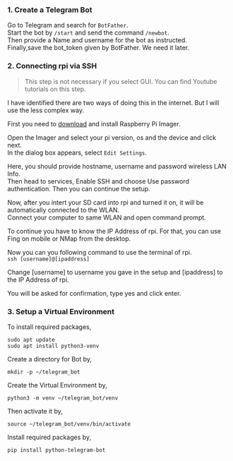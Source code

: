 ### 1. Create a Telegram Bot  

Go to Telegram and search for `BotFather`.  
Start the bot by `/start` and send the command `/newbot`.  
Then provide a Name and username for the bot as instructed.  
Finally,save the bot_token given by BotFather. We need it later.  

### 2. Connecting rpi via SSH  
  >This step is not necessary if you select GUI. You can find Youtube tutorials on this step.

  I have identified there are two ways of doing this in the internet. 
  But I will use the less complex way.
  
  First you need to [download](https://www.raspberrypi.com/software/) and install Raspberry Pi Imager.  
    
  Open the Imager and select your pi version, os and the device and click next.  
  In the dialog box appears, select `Edit Settings`.  

  Here, you should provide hostname, username and password wireless LAN Info.  
  Then head to services, Enable SSH and choose Use password authentication.
  Then you can continue the setup.  

  Now, after you intert your SD card into rpi and turned it on, it will be automatically connected to the WLAN.  
  Connect your computer to same WLAN and open command prompt.  

  To continue you have to know the IP Address of rpi. For that, you can use Fing on mobile or NMap from the desktop.  

  Now you can you following command to use the terminal of rpi.  
  ```ssh [username]@[ipaddress]```  

  Change [username] to username you gave in the setup and  [ipaddress] to the IP Address of rpi.  

  You will be asked for confirmation, type yes and click enter.
  
  
### 3. Setup a Virtual Environment

To install required packages,  
  ```
sudo apt update
sudo apt install python3-venv
```

Create a directory for Bot by,
```
mkdir -p ~/telegram_bot
```
Create the Virtual Environment by,
```
python3 -m venv ~/telegram_bot/venv
```
Then activate it by,
```
source ~/telegram_bot/venv/bin/activate
```
Install required packages by,
```
pip install python-telegram-bot
```
